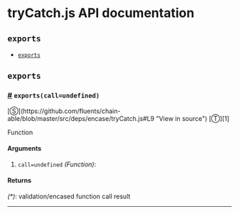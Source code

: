 # tryCatch.js API documentation

<!-- div class="toc-container" -->

<!-- div -->

## `exports`
* <a href="#exports">`exports`</a>

<!-- /div -->

<!-- /div -->

<!-- div class="doc-container" -->

<!-- div -->

## `exports`

<!-- div -->

<h3 id="exports"><a href="#exports">#</a>&nbsp;<code>exports(call=undefined)</code></h3>
[&#x24C8;](https://github.com/fluents/chain-able/blob/master/src/deps/encase/tryCatch.js#L9 "View in source") [&#x24C9;][1]

Function

#### Arguments
1. `call=undefined` *(Function)*:

#### Returns
*(&#42;)*: validation/encased function call result

---

<!-- /div -->

<!-- /div -->

<!-- /div -->

 [1]: #exports "Jump back to the TOC."
